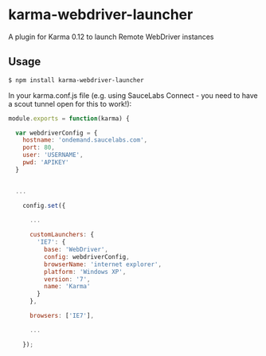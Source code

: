 karma-webdriver-launcher
========================

A plugin for Karma 0.12 to launch Remote WebDriver instances

## Usage

```bash
$ npm install karma-webdriver-launcher
```

In your karma.conf.js file (e.g. using SauceLabs Connect - you need to have a scout tunnel open for this to work!):

```js
module.exports = function(karma) {

  var webdriverConfig = {
    hostname: 'ondemand.saucelabs.com',
    port: 80,
    user: 'USERNAME',
    pwd: 'APIKEY'
  }


  ...

    config.set({

      ...
	  
      customLaunchers: {
        'IE7': {
          base: 'WebDriver',
		  config: webdriverConfig,
		  browserName: 'internet explorer',
		  platform: 'Windows XP',
		  version: '7',
		  name: 'Karma'
	    }
      },	  

      browsers: ['IE7'],

      ...

    });


```

